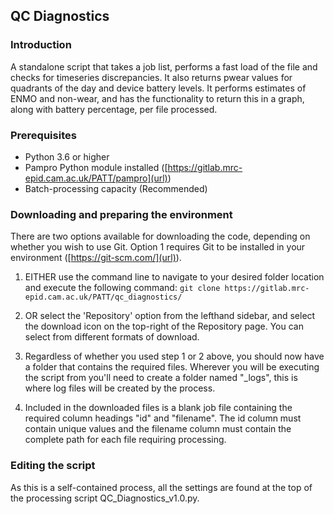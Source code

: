 ## QC Diagnostics 

### Introduction
A standalone script that takes a job list, performs a fast load of the file and checks for timeseries discrepancies.  It also returns pwear values for quadrants of the day and device battery levels.  It performs estimates of ENMO and non-wear, and has the functionality to return this in a graph, along with battery percentage, per file processed.

### Prerequisites
*  Python 3.6 or higher
*  Pampro Python module installed ([https://gitlab.mrc-epid.cam.ac.uk/PATT/pampro](url))
*  Batch-processing capacity (Recommended)

### Downloading and preparing the environment
There are two options available for downloading the code, depending on whether you wish to use Git.  Option 1 requires Git to be installed in your environment ([https://git-scm.com/](url)).
1.  EITHER use the command line to navigate to your desired folder location and execute the following command:
`git clone https://gitlab.mrc-epid.cam.ac.uk/PATT/qc_diagnostics/`

2.  OR select the 'Repository' option from the lefthand sidebar, and select the download icon on the top-right of the Repository page.  You can select from different formats of download.
3.  Regardless of whether you used step 1 or 2 above, you should now have a folder that contains the required files.  Wherever you will be executing the script from you'll need to create a folder named "_logs", this is where log files will be created by the process.
4.  Included in the downloaded files is a blank job file containing the required column headings "id" and "filename".  The id column must contain unique values and the filename column must contain the complete path for each file requiring processing.

### Editing the script
As this is a self-contained process, all the settings are found at the top of the processing script QC_Diagnostics_v1.0.py.
